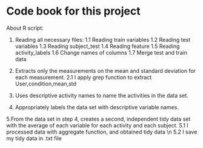 # Code book for this project

About R script:

   1. Reading all necessary files:
      1.1 Reading train variables
      1.2 Reading test variables
      1.3 Reading subject_test
      1.4 Reading feature
      1.5 Reading activity_labels
      1.6 Change names of columns
      1.7 Merge test and train data
      
   2. Extracts only the measurements on the mean and standard deviation for each measurement. 
      2.1 I apply grep function to extract User,condition,mean,std
      
   3. Uses descriptive activity names to name the activities in the data set.
   
   4. Appropriately labels the data set with descriptive variable names.

   5.From the data set in step 4, creates a second, independent tidy data set with the average of each variable for each activity and each subject.
      5.1 I processed data with aggregate function, and obtained tidy data \n
      5.2 I save my tidy data in .txt file

